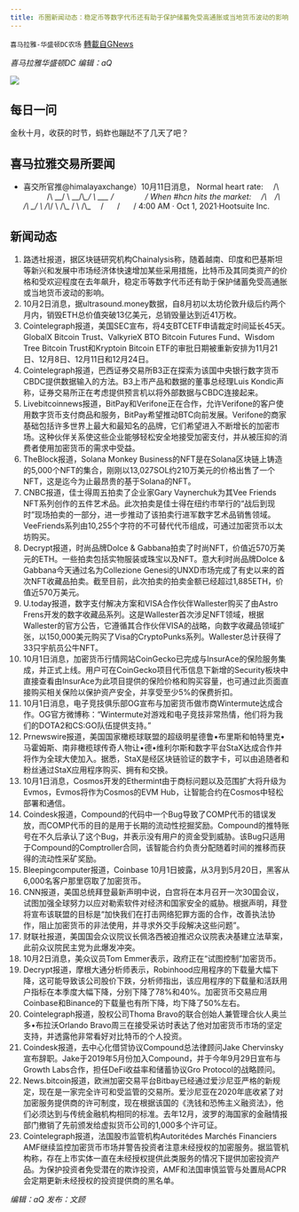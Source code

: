 ```yaml
---
title: 币圈新闻动态：稳定币等数字代币还有助于保护储蓄免受高通胀或当地货币波动的影响
---
```

`喜马拉雅-华盛顿DC农场` [轉載自GNews](https://gnews.org/zh-hans/1568609/)

*喜马拉雅华盛顿DC 编辑：aQ*

![](http://himalayawashingtondc.org/wp-content/uploads/2021/07/ScreenShot-2021-07-31-at-16.20.22@2x.png)



## 每日一问





金秋十月，收获的时节，蚂蚱也蹦跶不了几天了吧？





## 喜马拉雅交易所要闻





- 喜交所官推@himalayaxchange）10月11日消息，
Normal heart rate:
    ⠀ /\⠀ ⠀ ⠀ ⠀ /\ 
\_\_/ \ \_\_/\\_\_/ \ \_\_\_
\/⠀ ⠀ ⠀ ⠀ \/
    When #hcn hits the market:
    ⠀ /\⠀ /\⠀ /\ 
\_/ \ /\\_/ \ /\\_ / \ /\\_
⠀ \/⠀⠀ \/⠀⠀ \/
4:00 AM · Oct 1, 2021·Hootsuite Inc.






## 新闻动态





1. 路透社报道，据区块链研究机构Chainalysis称，随着越南、印度和巴基斯坦等新兴和发展中市场经济体快速增加某些采用措施，比特币及其同类资产的价格和受欢迎程度在去年飙升，稳定币等数字代币还有助于保护储蓄免受高通胀或当地货币波动的影响。
2. 10月2日消息，据ultrasound.money数据，自8月初以太坊伦敦升级后约两个月内，销毁ETH总价值突破13亿美元，总销毁量达到近41万枚。
3. Cointelegraph报道，美国SEC宣布，将4支BTCETF申请裁定时间延长45天。GlobalX Bitcoin Trust、ValkyrieX BTO Bitcoin Futures Fund、Wisdom Tree Bitcoin Trust和Kryptoin Bitcoin ETF的审批日期被重新安排为11月21日、12月8日、12月11日和12月24日。
4. Cointelegraph报道，巴西证券交易所B3正在探索为该国中央银行数字货币CBDC提供数据输入的方法。B3上市产品和数据的董事总经理Luis Kondic声称，证券交易所正在考虑提供预言机以将外部数据与CBDC连接起来。
5. Livebitcoinnews报道，BitPay和Verifone正在合作，允许Verifone的客户使用数字货币支付商品和服务，BitPay希望推动BTC向前发展。Verifone的商家基础包括许多世界上最大和最知名的品牌，它们希望进入不断增长的加密市场。这种伙伴关系使这些企业能够轻松安全地接受加密支付，并从被压抑的消费者使用加密货币的需求中受益。
6. TheBlock报道，Solana Monkey Business的NFT是在Solana区块链上铸造的5,000个NFT的集合，刚刚以13,027SOL约210万美元的价格出售了一个NFT，这是迄今为止最昂贵的基于Solana的NFT。
7. CNBC报道，佳士得周五拍卖了企业家Gary Vaynerchuk为其Vee Friends NFT系列创作的五件艺术品。此次拍卖是佳士得在纽约市举行的“战后到现时”现场拍卖的一部分，进一步推动了该拍卖行进军数字艺术品销售领域。VeeFriends系列由10,255个字符的不可替代代币组成，可通过加密货币以太坊购买。
8. Decrypt报道，时尚品牌Dolce & Gabbana拍卖了时尚NFT，价值近570万美元的ETH。一些拍卖包括实物服装或珠宝以及NFT。意大利时尚品牌Dolce & Gabbana今天通过名为Collezione Genesi的UNXD市场完成了有史以来的首次NFT收藏品拍卖。截至目前，此次拍卖的拍卖金额已经超过1,885ETH，价值近570万美元。
9. U.today报道，数字支付解决方案和VISA合作伙伴Wallester购买了由Astro Frens开发的数字收藏品系列。这是Wallester首次涉足NFT领域，根据Wallester的官方公告，它遵循其合作伙伴VISA的战略，向数字收藏品领域扩张，以150,000美元购买了Visa的CryptoPunks系列。Wallester总计获得了33只宇航员公牛NFT。
10. 10月1日消息，加密货币行情网站CoinGecko已完成与InsurAce的保险服务集成，并正式上线。用户可在CoinGecko项目代币信息下新增的Security板块中直接查看由InsurAce为此项目提供的保险价格和购买容量，也可通过此页面直接购买相关保险以保护资产安全，并享受至少5%的保费折扣。
11. 10月1日消息，电子竞技俱乐部OG宣布与加密货币做市商Wintermute达成合作。OG官方微博称：“Wintermute对游戏和电子竞技非常热情，他们将为我们的DOTA2和CS:GO队伍提供支持。”
12. Prnewswire报道，美国国家橄榄球联盟的超级明星德鲁•布里斯和帕特里克•马霍姆斯、南非橄榄球传奇人物让•德•维利尔斯和数字平台StaX达成合作并将作为全球大使加入。据悉，StaX是经区块链验证的数字卡，可以由追随者和粉丝通过StaX应用程序购买、拥有和交换。
13. 10月1日消息，Cosmos开发的Ethermint由于商标问题以及范围扩大将升级为Evmos，Evmos将作为Cosmos的EVM Hub，让智能合约在Cosmos中轻松部署和通信。
14. Coindesk报道，Compound的代码中一个Bug导致了COMP代币的错误发放，而COMP代币的目的是用于长期的流动性挖掘奖励。Compound的推特账号在不久后承认了这个Bug，并表示没有用户的资金受到威胁。该Bug只适用于Compound的Comptroller合同，该智能合约负责分配随着时间的推移而获得的流动性采矿奖励。
15. Bleepingcomputer报道，Coinbase 10月1日披露，从3月到5月20日，黑客从6,000名客户那里窃取了加密货币。
16. CNN报道，美国总统拜登最新声明中说，白宫将在本月召开一次30国会议，试图加强全球努力以应对勒索软件对经济和国家安全的威胁。根据声明，拜登将宣布该联盟的目标是“加快我们在打击网络犯罪方面的合作，改善执法协作，阻止加密货币的非法使用，并寻求外交手段解决这些问题”。
17. 财联社报道，美国国会众议院议长佩洛西被迫推迟众议院表决基建立法草案，此前众议院民主党为此爆发冲突。
18. 10月2日消息，美众议员Tom Emmer表示，政府正在“试图控制”加密货币。
19. Decrypt报道，摩根大通分析师表示，Robinhood应用程序的下载量大幅下降，这可能导致该公司股价下跌，分析师指出，该应用程序的下载量和活跃用户指标在本季度大幅下降，分别下降了78%和40%。加密货币交易应用Coinbase和Binance的下载量也有所下降，均下降了50%左右。
20. Cointelegraph报道，股权公司Thoma Bravo的联合创始人兼管理合伙人奥兰多•布拉沃Orlando Bravo周三在接受采访时表达了他对加密货币市场的坚定支持，并透露他非常看好对比特币的个人投资。
21. Coindesk报道，去中心化借贷协议Compound总法律顾问Jake Chervinsky宣布辞职。Jake于2019年5月份加入Compound，并于今年9月29日宣布与Growth Labs合作，担任DeFi收益率和储蓄协议Gro Protocol的战略顾问。
22. News.bitcoin报道，欧洲加密交易平台Bitbay已经通过爱沙尼亚严格的新规定，现在是一家完全许可和受监管的交易所。爱沙尼亚在2020年底收紧了对加密服务提供商的许可制度，现在根据该国的《洗钱和恐怖主义融资法》，他们必须达到与传统金融机构相同的标准。去年12月，波罗的海国家的金融情报部门撤销了先前颁发给虚拟货币公司的1,000多个许可证。
23. Cointelegraph报道，法国股市监管机构Autoritédes Marchés Financiers AMF继续监控加密货币市场并警告投资者注意未经授权的加密服务。据监管机构称，存在上市实体一直在未经授权提供此类服务的情况下提供加密投资产品。为保护投资者免受潜在的欺诈投资，AMF和法国审慎监管与处置局ACPR会定期更新未经授权的投资提供商的黑名单。





*编辑：aQ
发布：文顾*
